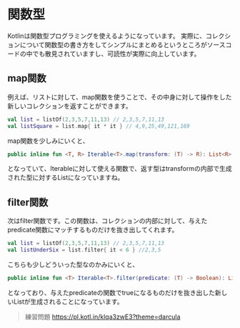 # 関数型
Kotlinは関数型プログラミングを使えるようになっています。
実際に、コレクションについて関数型の書き方をしてシンプルにまとめるというところがソースコードの中でも散見されていますし、可読性が実際に向上しています。

## map関数
例えば、リストに対して、map関数を使うことで、その中身に対して操作をした新しいコレクションを返すことができます。
```kotlin
val list = listOf(2,3,5,7,11,13) // 2,3,5,7,11,13
val listSquare = list.map{ it * it } // 4,9,25,49,121,169
```
map関数を少しみにいくと、
```kotlin
public inline fun <T, R> Iterable<T>.map(transform: (T) -> R): List<R>
```
となっていて、Iterableに対して使える関数で、返す型はtransformの内部で生成された型に対するListになっていますね。

## filter関数
次はfilter関数です。この関数は、コレクションの内部に対して、与えたpredicate関数にマッチするものだけを抜き出してくれます。
```kotlin
val list = listOf(2,3,5,7,11,13) // 2,3,5,7,11,13
val listUnderSix = list.filter{ it < 6 } //2,3,5
```
こちらも少しどういった型なのかみにいくと、
```kotlin
public inline fun <T> Iterable<T>.filter(predicate: (T) -> Boolean): List<T>
```
となっており、与えたpredicateの関数でtrueになるものだけを抜き出した新しいListが生成されることになっています。

> 練習問題
> https://pl.kotl.in/klqa3zwE3?theme=darcula

